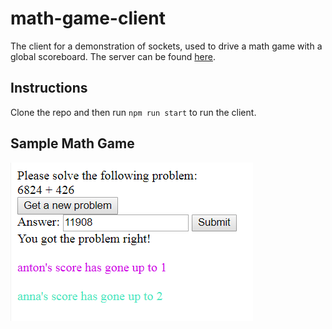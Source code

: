 # math-game-client
The client for a demonstration of sockets, used to drive a math game with a global scoreboard. The server can be found [here](https://github.com/annaharri89/math-game-server).

## Instructions
Clone the repo and then run `npm run start` to run the client.

## Sample Math Game
![Sample Math Game](sample_math_game.PNG)
